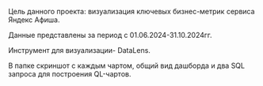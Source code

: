 Цель данного проекта: визуализация ключевых бизнес-метрик сервиса Яндекс Афиша.

Данные представлены за период с 01.06.2024-31.10.2024гг.

Инструмент для визуализации- DataLens.

В папке скриншот с каждым чартом, общий вид дашборда и два SQL запроса для построения QL-чартов.
